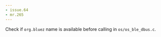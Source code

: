 ```yaml
---
- issue.64
- mr.265
---
```

Check if `org.bluez` name is available before calling in `os/os_ble_dbus.c`.
